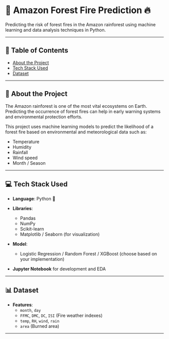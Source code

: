 # 🌳 Amazon Forest Fire Prediction 🔥

Predicting the risk of forest fires in the Amazon rainforest using machine learning and data analysis techniques in Python.

---

## 📌 Table of Contents

- [About the Project](#about-the-project)
- [Tech Stack Used](#tech-stack-used)
- [Dataset](#dataset)

---

## 📖 About the Project

The Amazon rainforest is one of the most vital ecosystems on Earth. Predicting the occurrence of forest fires can help in early warning systems and environmental protection efforts.

This project uses machine learning models to predict the likelihood of a forest fire based on environmental and meteorological data such as:

- Temperature
- Humidity
- Rainfall
- Wind speed
- Month / Season

---

## 💻 Tech Stack Used

- **Language**: Python 🐍
- **Libraries**:
  - Pandas
  - NumPy
  - Scikit-learn
  - Matplotlib / Seaborn (for visualization)

- **Model**:
  - Logistic Regression / Random Forest / XGBoost (choose based on your implementation)
- **Jupyter Notebook** for development and EDA

---

## 📊 Dataset

- **Features**:
  - `month`, `day`
  - `FFMC`, `DMC`, `DC`, `ISI` (Fire weather indexes)
  - `temp`, `RH`, `wind`, `rain`
  - `area` (Burned area)

---



